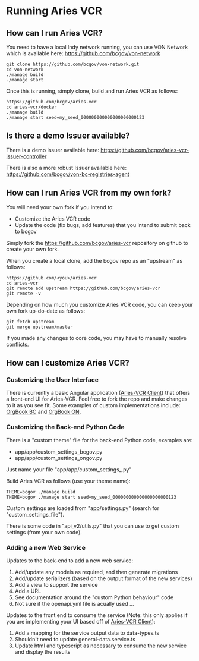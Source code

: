 # Running Aries VCR

## How can I run Aries VCR?

You need to have a local Indy network running, you can use VON Network which is available here: https://github.com/bcgov/von-network

```
git clone https://github.com/bcgov/von-network.git
cd von-network
./manage build
./manage start
```

Once this is running, simply clone, build and run Aries VCR as follows:

```
https://github.com/bcgov/aries-vcr
cd aries-vcr/docker
./manage build
./manage start seed=my_seed_000000000000000000000123
```

## Is there a demo Issuer available?

There is a demo Issuer available here:  https://github.com/bcgov/aries-vcr-issuer-controller

There is also a more robust Issuer available here:  https://github.com/bcgov/von-bc-registries-agent

## How can I run Aries VCR from my own fork?

You will need your own fork if you intend to:

- Customize the Aries VCR code
- Update the code (fix bugs, add features) that you intend to submit back to bcgov

Simply fork the https://github.com/bcgov/aries-vcr repository on github to create your own fork.

When you create a local clone, add the bcgov repo as an "upstream" as follows:

```
https://github.com/<you>/aries-vcr
cd aries-vcr
git remote add upstream https://github.com/bcgov/aries-vcr
git remote -v
```

Depending on how much you customize Aries VCR code, you can keep your own fork up-do-date as follows:

```
git fetch upstream
git merge upstream/master
```

If you made any changes to core code, you may have to manually resolve conflicts.

## How can I customize Aries VCR?

### Customizing the User Interface

There is currently a basic Angular application
([Aries-VCR Client](https://github.com/bcgov/aries-vcr-client)) that offers a front-end UI for
Aries-VCR. Feel free to fork the repo and make changes to it as you see fit. Some examples of
custom implementations include: [OrgBook BC](https://github.com/bcgov/orgbook-bc-client) and
[OrgBook ON](https://github.com/bcgov/orgbook-on-client).

### Customizing the Back-end Python Code

There is a "custom theme" file for the back-end Python code, examples are:

- app/app/custom_settings_bcgov.py
- app/app/custom_settings_ongov.py

Just name your file "app/app/custom_settings_<theme>.py"

Build Aries VCR as follows (use your theme name):

```
THEME=bcgov ./manage build
THEME=bcgov ./manage start seed=my_seed_000000000000000000000123
```

Custom settings are loaded from "app/settings.py" (search for "custom_settings_file").

There is some code in "api_v2/utils.py" that you can use to get custom settings (from your own code).

### Adding a new Web Service

Updates to the back-end to add a new web service:

1. Add/update any models as required, and then generate migrations
2. Add/update serializers (based on the output format of the new services)
3. Add a view to support the service
4. Add a URL
5. See documentation around the "custom Python behaviour" code
6. Not sure if the openapi.yml file is acually used ...

Updates to the front end to consume the service (Note: this only applies if you are implementing
your UI based off of [Aries-VCR Client](https://github.com/bcgov/aries-vcr-client)):

1. Add a mapping for the service output data to data-types.ts
2. Shouldn't need to update general-data.service.ts
3. Update html and typescript as necessary to consume the new service and display the results